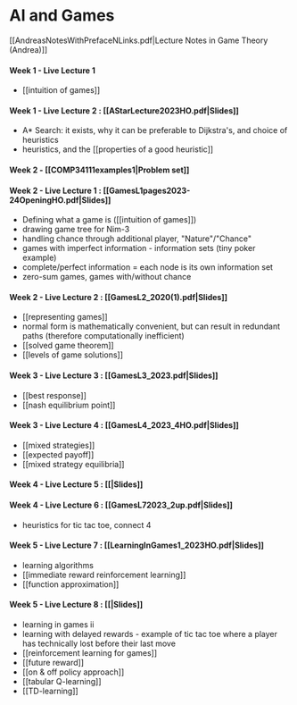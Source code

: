 # AI and Games

[[AndreasNotesWithPrefaceNLinks.pdf|Lecture Notes in Game Theory (Andrea)]]

#### Week 1 - Live Lecture 1
- [[intuition of games]]
#### Week 1 - Live Lecture 2 : [[AStarLecture2023HO.pdf|Slides]]
- A* Search: it exists, why it can be preferable to Dijkstra's, and choice of heuristics
- heuristics, and the [[properties of a good heuristic]]
#### Week 2 - [[COMP34111examples1|Problem set]]

#### Week 2 - Live Lecture 1 : [[GamesL1pages2023-24OpeningHO.pdf|Slides]]
- Defining what a game is ([[intuition of games]]) 
- drawing game tree for Nim-3
- handling chance through additional player, "Nature"/"Chance"
- games with imperfect information - information sets (tiny poker example)
- complete/perfect information = each node is its own information set
- zero-sum games, games with/without chance

#### Week 2 - Live Lecture 2 : [[GamesL2_2020(1).pdf|Slides]]
- [[representing games]]
- normal form is mathematically convenient, but can result in redundant paths (therefore computationally inefficient)
- [[solved game theorem]]
- [[levels of game solutions]]

#### Week 3 - Live Lecture 3 : [[GamesL3_2023.pdf|Slides]]
- [[best response]]
- [[nash equilibrium point]]

#### Week 3 - Live Lecture 4 : [[GamesL4_2023_4HO.pdf|Slides]]
- [[mixed strategies]] 
- [[expected payoff]]
- [[mixed strategy equilibria]]

#### Week 4 - Live Lecture 5 : [[|Slides]]

#### Week 4 - Live Lecture 6 : [[GamesL72023_2up.pdf|Slides]]
- heuristics for tic tac toe, connect 4

#### Week 5 - Live Lecture 7 : [[LearningInGames1_2023HO.pdf|Slides]]
- learning algorithms
- [[immediate reward reinforcement learning]]
- [[function approximation]]

#### Week 5 - Live Lecture 8 : [[|Slides]]
- learning in games ii
- learning with delayed rewards - example of tic tac toe where a player has technically lost before their last move
- [[reinforcement learning for games]]
- [[future reward]]
- [[on & off policy approach]]
- [[tabular Q-learning]]
- [[TD-learning]]